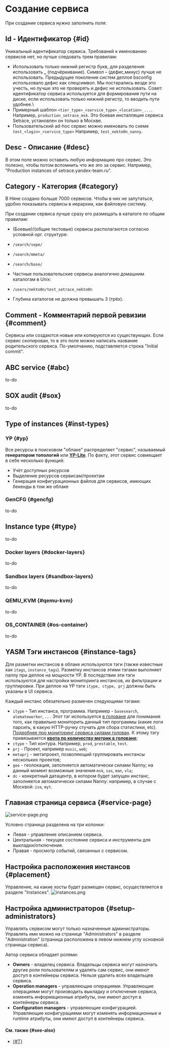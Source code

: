 #  Создание сервиса 
При создании сервиса нужно заполнить поля:

## Id - Идентификатор {#id}

Уникальный идентификатор сервиса. Требований к именованию сервисов нет, но лучше следовать трем правилам:
* Использовать только нижний регистр букв, для разделения использовать **_** (подчёркивание).
Символ **-** (дефис,минус) лучше не использовать. Предыдущее поколение систем деплоя bsconfig использовало дефис как спецсимвол. Мы постарались везде это учесть, но лучше это не проверять и дефис не использовать.
Совет: идентификатор сервиса используется для формирования пути на диске, если использовать только нижний регистр, то вводить пути удобнее.\
* Примерный шаблон `<tier_type>_<service_type>_<location>_...`.
Например, `production_setrace_msk`. Это боевая инсталляция сервиса Setrace, установлен он только в Москве.
* Пользовательский ad-hoc сервис можно именовать по схеме `test_<login>_<service_type>`
Например, `test_nekto0n_nanny`.

## Desc - Описание {#desc}

В этом поле можно оставить любую информацию про сервис. Это полезно, чтобы потом вспомнить что же это за сервис. Например, "Production instances of setrace.yandex-team.ru".

## Category - Категория {#category}

В Няне создано больше 7000 сервисов. Чтобы в них не запутаться, удобно показывать сервисы в иерархии, как файловую систему.

При создании сервиса лучше сразу его размещать в каталоге по общим правилам:

* (Боевые)/(общие тестовые) сервисы располагаются согласно условной орг. структуре:
* `/search/sepe/`
* `/search/mmeta/`
* `/search/base/`


* Частные пользовательские сервисы аналогично домашним каталогам в Unix:
* `/users/nekto0n/test_setrace_nekto0n`


* Глубина каталогов не должна превышать 3 (трёх).


## Comment - Комментарий первой ревизии {#comment}

Сервисы или создаются новые или копируются из существующих. Если сервис скопирован, то в это поле можно написать название родительского сервиса. По-умолчанию, подставляется строка "Initial commit".

## ABC service {#abc}

to-do

## SOX audit {#sox}

to-do

## Type of instances {#inst-types}

### YP {#yp}

Все ресурсы в поисковом "облаке" распределяет "сервис", называемый **генератором топологий** или **[YP-Lite](https://wiki.yandex-team.ru/yp/)**. По факту, этот сервис совмещает в себе несколько функций:

* Учёт доступных ресурсов
* Выделение ресурсов сервисам/проектам
* Генерация конфигурационных файлов для сервисов, имеющих бекенды в том же облаке

### GenCFG {#gencfg}

to-do

## Instance type {#type}

to-do

### Docker layers {#docker-layers}
to-do

### Sandbox layers {#sandbox-layers}
to-do

### QEMU_KVM {#qemu-kvm}
to-do

### OS_CONTAINER {#os-container}
to-do

## YASM Тэги инстансов {#instance-tags}

Для разметки инстансов в облаке используются тэги (также известные как `itags`, `instance_tags`). Разметку инстансов этими тэгами выполняет nanny при деплое на мощности YP. В последствии эти тэги используются для настройки мониторинга инстансов, их фильтрации и группировки. При деплое на YP тэги `itype, ctype, prj` должны быть указаны в UI сервиса.

Каждый инстанс обязательно размечен следующими тэгами:

* `itype` - Тип инстанса, программа. Например - `basesearch`, `alemateworker`, ... . Этот тэг используется [в головане](https://wiki.yandex-team.ru/golovan/faq/) для понимания того, как правильно мониторить данный тип программы (какие логи парсить, в какую HTTP-ручку стучать для сбора статистики, etc). [Подробнее про мониторинг сервиса силами голован](monitoring/monitoring.md#yasm-monitoring). К этому тэгу привязывается **[квота по количеству метрик в головане](https://clubs.at.yandex-team.ru/solomon/680)**;
* `ctype` - Тип контура. Например, `prod`, `prestable`, `test`.
* `prj` - Проект, например `music`, `web`;
* `metaprj` - метапроект, позволяющий группировать инстансы нескольких проектов;
* `geo` - геолокация, заполняется автоматически силами Nanny; на данный момент возможные значения `msk`, `sas`, `man`, `vla`;
* `dc` - конкретный датацентр, в котором будет запущен инстанс, заполняется автоматически силами Nanny: например, в случае с Москвой: `iva`, `myt`.

## Главная страница сервиса {#service-page}

![service-page.png](https://jing.yandex-team.ru/files/sshipkov/service-page.0e3467c.png)

Условно страница разделена на три колонки:

* Левая - управление описанием сервиса.
* Центральная - текущее состояние сервиса и инструменты для выкладки/отключения.
* Правая - просмотр событий, связанных с сервисом.


## Настройка расположения инстансов {#placement}

Управление, на какие хосты будет размещен сервис, осуществляется в разделе "Instances".
![instances.png](https://jing.yandex-team.ru/files/sshipkov/instances.e6f29c9.png)

##  Настройка администраторов {#setup-administrators}

Управлять сервисом могут только назначенные администраторы. Управлять ими можно на странице "Administrators" в разделе "Administration" (страница расположена в левом нижнем углу основной страницы сервиса).

Автор сервиса обладает ролями:

* **Owners** - владелец сервиса.
Владельцы сервиса могут назначать другие роли пользователям и удалять сам сервис, они имеют доступ в контейнеры сервиса. Нельзя удалить всех владельцев сервиса.
* **Operation managers** - управляющие операциями.
Управляющие операциями могут производить выкладку и отключение сервиса, изменять информационные атрибуты, они имеют доступ в контейнеры сервиса.
* **Configuration managers** - управляющие конфигурацией.
Управляющие конфигурациями могут изменять информационные и runtime атрибуты, они имеют доступ в контейнеры сервиса.

#### См. также {#see-also}

* [{#T}](../howto-manage-service.md)
